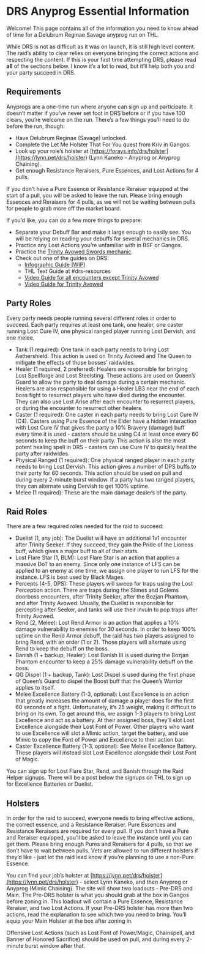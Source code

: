 # DRS Anyprog Essential Information

Welcome! This page contains all of the information you need to know ahead of time for a Delubrum
Reginae Savage anyprog run on THL.

While DRS is not as difficult as it was on launch, it is still high level content. The raid’s ability
to clear relies on everyone bringing the correct actions and respecting the content. If this is your
first time attempting DRS, please read **all** of the sections below. I know it’s a lot to read, but
it’ll help both you and your party succeed in DRS.

## Requirements

Anyprogs are a one-time run where anyone can sign up and participate. It doesn’t matter if you’ve
never set foot in DRS before or if you have 100 clears, you’re welcome on the run. There’s a few
things you’ll need to do before the run, though:

* Have Delubrum Reginae (Savage) unlocked.
* Complete the Let Me Holster That For You quest from Kriv in Gangos.
* Look up your role’s holster at [https://forays.info/drs/holster](https://lynn.pet/drs/holster) (Lynn Kaneko - Anyprog or Anyprog Chaining).
* Get enough Resistance Reraisers, Pure Essences, and Lost Actions for 4 pulls.

<alert severity="warning">If you don’t have a Pure Essence or Resistance Reraiser equipped at the start of a pull, you will be asked to leave the run. Please bring enough Essences and Reraisers for 4 pulls, as we will not be waiting between pulls for people to grab more off the market board.</Alert>

If you’d like, you can do a few more things to prepare:

* Separate your Debuff Bar and make it large enough to easily see. You will be relying on reading your debuffs for several mechanics in DRS.
* Practice any Lost Actions you’re unfamiliar with in BSF or Gangos.
* Practice the [Trinity Avowed Swords mechanic](https://drshelper.github.io/ta).
* Check out one of the guides on DRS:
  * [Infographic Guide (WIP)](https://drive.google.com/drive/u/0/folders/1MMFZsMq9LV1JXG-eEqqor0q1BYlWvYCi)
  * THL Text Guide at #drs-resources
  * [Video Guide for all encounters except Trinity Avowed](https://www.youtube.com/playlist?list=PLrrlka4IEnUrNCbXmTEd1Kyu0BkeCIq9p)
  * [Video Guide for Trinity Avowed](https://www.youtube.com/watch?v=0smRlpWl99Q)

## Party Roles

Every party needs people running several different roles in order to succeed. Each party requires at least one tank, one healer, one caster running Lost Cure IV, one physical ranged player running Lost Dervish, and one melee.

* Tank (1 required): One tank in each party needs to bring Lost Aethershield. This action is used on Trinity Avowed and The Queen to mitigate the effects of those bosses’ raidwides.
* Healer (1 required, 2 preferred): Healers are responsible for bringing Lost Spellforge and Lost Steelsting. These actions are used on Queen’s Guard to allow the party to deal damage during a certain mechanic. Healers are also responsible for using a Healer LB3 near the end of each boss fight to resurrect players who have died during the encounter. They can also use Lost Arise after each encounter to resurrect players, or during the encounter to resurrect other healers.
* Caster (1 required): One caster in each party needs to bring Lost Cure IV (C4). Casters using Pure Essence of the Elder have a hidden interaction with Lost Cure IV that gives the party a 10% Bravery (damage) buff every time it is used - casters should be using C4 at least once every 60 seconds to keep the buff on their party. This action is also the most potent healing spell in DRS - casters can use Cure IV to quickly heal the party after raidwides.
* Physical Ranged (1 required): One physical ranged player in each party needs to bring Lost Dervish. This action gives a number of DPS buffs to their party for 60 seconds. This action should be used on pull and during every 2-minute burst window. If a party has two ranged players, they can alternate using Dervish to get 100% uptime.
* Melee (1 required): These are the main damage dealers of the party.

## Raid Roles

There are a few required roles needed for the raid to succeed:

* Duelist (1, any job): The Duelist will have an additional 1v1 encounter after Trinity Seeker. If they succeed, they gain the Pride of the Lioness buff, which gives a major buff to all of their stats.
* Lost Flare Star (1, BLM): Lost Flare Star is an action that applies a massive DoT to an enemy. Since only one instance of LFS can be applied to an enemy at one time, we assign one player to run LFS for the instance. LFS is best used by Black Mages.
* Percepts (4-5, DPS): These players will sweep for traps using the Lost Perception action. There are traps during the Slimes and Golems doorboss encounters, after Trinity Seeker, after the Bozjan Phantom, and after Trinity Avowed. Usually, the Duelist is responsible for percepting after Seeker, and tanks will use their invuln to pop traps after Trinity Avowed.
* Rend (2, Melee): Lost Rend Armor is an action that applies a 10% damage vulnerability to enemies for 30 seconds. In order to keep 100% uptime on the Rend Armor debuff, the raid has two players assigned to bring Rend, with an order (1 or 2). Those players will alternate using Rend to keep the debuff on the boss.
* Banish (1 + backup, Healer): Lost Banish III is used during the Bozjan Phantom encounter to keep a 25% damage vulnerability debuff on the boss.
* QG Dispel (1 + backup, Tank): Lost Dispel is used during the first phase of Queen’s Guard to dispel the Boost buff that the Queen’s Warrior applies to itself.
* Melee Excellence Battery (1-3, optional): Lost Excellence is an action that greatly increases the amount of damage a player does for the first 60 seconds of a fight. Unfortunately, it’s 25 weight, making it difficult to bring on its own. To get around this, we assign 1-3 players to bring Lost Excellence and act as a battery. At their assigned boss, they’ll slot Lost Excellence alongside their Lost Font of Power. Other players who want to use Excellence will slot a Mimic action, target the battery, and use Mimic to copy the Font of Power and Excellence to their action bar.
* Caster Excellence Battery (1-3, optional): See Melee Excellence Battery. These players will instead slot Lost Excellence alongside their Lost Font of Magic.

You can sign up for Lost Flare Star, Rend, and Banish through the Raid Helper signups. There will be a post below the signups on THL to sign up for Excellence Batteries or Duelist.

## Holsters

In order for the raid to succeed, everyone needs to bring effective actions, the correct essence, and a Resistance Reraiser. Pure Essences and Resistance Reraisers are required for every pull. If you don’t have a Pure and Reraiser equipped, you’ll be asked to leave the instance until you can get them. Please bring enough Pures and Reraisers for 4 pulls, so that we don’t have to wait between pulls. Vets are allowed to run different holsters if they’d like - just let the raid lead know if you’re planning to use a non-Pure Essence.

You can find your job’s holster at [https://lynn.pet/drs/holster](https://lynn.pet/drs/holster) - select Lynn Kaneko, and then Anyprog or Anyprog (Mimic Chaining). The site will show two loadouts - Pre-DRS and Main. The Pre-DRS holster is what you should grab at the box in Gangos before zoning in. This loadout will contain a Pure Essence, Resistance Reraiser, and two Lost Actions. If your Pre-DRS holster has more than two actions, read the explanation to see which two you need to bring. You’ll equip your Main Holster at the box after zoning in.

Offensive Lost Actions (such as Lost Font of Power/Magic, Chainspell, and Banner of Honored Sacrifice) should be used on pull, and during every 2-minute burst window after that.
